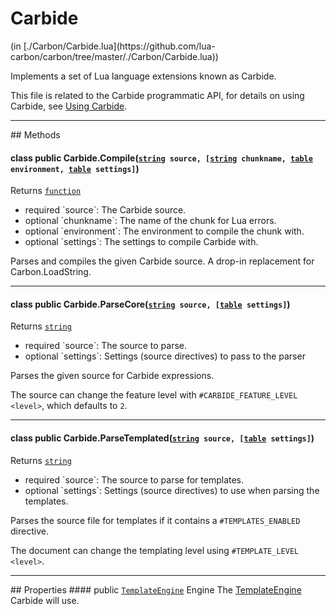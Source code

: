 <h1 class="class-title">Carbide</h1>
<span class="file-link">(in [./Carbon/Carbide.lua](https://github.com/lua-carbon/carbon/tree/master/./Carbon/Carbide.lua))</span><br/>

Implements a set of Lua language extensions known as Carbide.

This file is related to the Carbide programmatic API, for details on using Carbide, see [Using Carbide](Using_Carbide).


<hr />
## Methods
<h4 class="method-name"><span class="doc-scope doc-class">class</span> <span class="doc-visibility doc-public">public</span> Carbide.Compile(<code><a href="Types#string">string</a> source, [<a href="Types#string">string</a> chunkname, <a href="Types#table">table</a> environment, <a href="Types#table">table</a> settings]</code>)</h4>
<p class="method-returns bold">Returns <code><a href="Types#function">function</a></code></p>
<ul class="doc-arg-list">
<li><span class="doc-arg-level doc-required">required</span>  `source`: The Carbide source.</li>
<li><span class="doc-arg-level doc-optional">optional</span>  `chunkname`: The name of the chunk for Lua errors.</li>
<li><span class="doc-arg-level doc-optional">optional</span>  `environment`: The environment to compile the chunk with.</li>
<li><span class="doc-arg-level doc-optional">optional</span>  `settings`: The settings to compile Carbide with.</li>
</ul>

Parses and compiles the given Carbide source. A drop-in replacement for Carbon.LoadString.
<hr/>
<h4 class="method-name"><span class="doc-scope doc-class">class</span> <span class="doc-visibility doc-public">public</span> Carbide.ParseCore(<code><a href="Types#string">string</a> source, [<a href="Types#table">table</a> settings]</code>)</h4>
<p class="method-returns bold">Returns <code><a href="Types#string">string</a></code></p>
<ul class="doc-arg-list">
<li><span class="doc-arg-level doc-required">required</span>  `source`: The source to parse.</li>
<li><span class="doc-arg-level doc-optional">optional</span>  `settings`: Settings (source directives) to pass to the parser</li>
</ul>

Parses the given source for Carbide expressions.

The source can change the feature level with <code>#CARBIDE_FEATURE_LEVEL &lt;level&gt;</code>, which defaults to `2`.
<hr/>
<h4 class="method-name"><span class="doc-scope doc-class">class</span> <span class="doc-visibility doc-public">public</span> Carbide.ParseTemplated(<code><a href="Types#string">string</a> source, [<a href="Types#table">table</a> settings]</code>)</h4>
<p class="method-returns bold">Returns <code><a href="Types#string">string</a></code></p>
<ul class="doc-arg-list">
<li><span class="doc-arg-level doc-required">required</span>  `source`: The source to parse for templates.</li>
<li><span class="doc-arg-level doc-optional">optional</span>  `settings`: Settings (source directives) to use when parsing the templates.</li>
</ul>

Parses the source file for templates if it contains a <code>#TEMPLATES_ENABLED</code> directive.

The document can change the templating level using <code>#TEMPLATE_LEVEL &lt;level&gt;</code>.

<hr />
## Properties
#### <span class="doc-visibility doc-public">public</span> <code><a href="Classes/TemplateEngine">TemplateEngine</a></code> Engine
The <a href="Classes/TemplateEngine">TemplateEngine</a> Carbide will use.